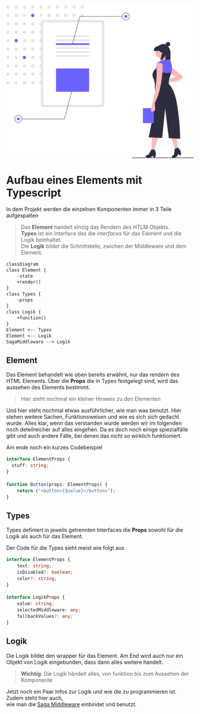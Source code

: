 ![Logo](stuff.svg)

# Aufbau eines Elements mit Typescript

In dem Projekt werden die einzelnen Komponenten immer in 3 Teile aufgespalten

>Das **Element** handelt einzig das Rendern des HTLM Objekts.<br>
>**Types** ist ein Interface das die *interfaces* für das Element und die Logik beinhaltet.<br>
>Die **Logik** bildet die Schnittstelle, zwichen der Middleware und dem Element.

```mermaid
classDiagram
class Element {
    -state
    +render()
}
class Types {
    -props
}
class Logik {
    +function()
}
Element <-- Types
Element <-- Logik
SagaMiddleware --> Logik
```

## Element
Das Element behandelt wie oben bereits erwähnt, nur das rendern des HTML Elements.
Über die **Props** die in Types festgelegt sind, wird das aussehen des Elements bestimmt.

>Hier steht nochmal ein kleiner Hinweis zu den Elementen

Und hier steht nochmal etwas ausführlicher, wie man was benutzt.
Hier stehen weitere Sachen, Funktionsweisen und wie es sich sich gedacht wurde.
Alles klar, wenn das verstanden wurde werden wir im folgenden noch deteilreicher auf alles eingehen.
Da es doch noch einige spiezialfälle gibt und auch andere Fälle, bei denen das nicht so wirklich funktioniert.

Am ende noch ein kurzes Codebeispiel
````typescript
interface ElementProps {
  stuff: string;
}

function Button(props: ElementProps) {
    return ("<button>{$value}</button>");
}
````

## Types
Types definiert in jeweils getrennten Interfaces die **Props** sowohl für die Logik als auch für das Element.

Der Code für die Types sieht meist wie folgt aus
````typescript
interface ElementProps {
    text: string;
    isDisabled?: boolean;
    color?: string;
}

interface LogikProps {
    value: string;
    selectedMiddleware: any;
    fallbackValues?: any;
}
````

## Logik
Die Logik bildet den wrapper für das Element. 
Am End wird auch nur ein Objekt von Logik eingebunden, dass dann alles weitere handelt.

>**Wichtig**: Die Logik händelt alles, von funktion bis zum Aussehen der Komponente

Jetzt noch ein Paar Infos zur Logik und wie die zu programmieren ist.
Zudem steht hier auch,<br> wie man die [Saga Middleware](/sagamiddelware/README.md) einbindet und benutzt.
